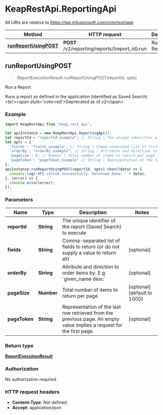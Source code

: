 # KeapRestApi.ReportingApi

All URIs are relative to *https://api.infusionsoft.com/crm/rest/app*

Method | HTTP request | Description
------------- | ------------- | -------------
[**runReportUsingPOST**](ReportingApi.md#runReportUsingPOST) | **POST** /v2/reporting/reports/{report_id}:run | Run a Report



## runReportUsingPOST

> ReportExecutionResult runReportUsingPOST(reportId, opts)

Run a Report

Runs a report as defined in the application (identified as Saved Search)&lt;br/&gt;&lt;span style&#x3D;&#39;color:red&#39;&gt;Deprecated as of v2&lt;/span&gt;

### Example

```javascript
import KeapRestApi from 'keap_rest_api';

let apiInstance = new KeapRestApi.ReportingApi();
let reportId = "reportId_example"; // String | The unique identifier of the report (Saved Search) to execute
let opts = {
  'fields': "fields_example", // String | Comma-separated list of fields to return (or do not supply a value to return all)
  'orderBy': "orderBy_example", // String | Attribute and direction to order items by. E.g. `given_name desc`
  'pageSize': 0, // Number | Total number of items to return per page
  'pageToken': "pageToken_example" // String | Representation of the last row retrieved from the previous page. An empty value implies a request for the first page.
};
apiInstance.runReportUsingPOST(reportId, opts).then((data) => {
  console.log('API called successfully. Returned data: ' + data);
}, (error) => {
  console.error(error);
});

```

### Parameters


Name | Type | Description  | Notes
------------- | ------------- | ------------- | -------------
 **reportId** | **String**| The unique identifier of the report (Saved Search) to execute | 
 **fields** | **String**| Comma-separated list of fields to return (or do not supply a value to return all) | [optional] 
 **orderBy** | **String**| Attribute and direction to order items by. E.g. &#x60;given_name desc&#x60; | [optional] 
 **pageSize** | **Number**| Total number of items to return per page | [optional] [default to 1000]
 **pageToken** | **String**| Representation of the last row retrieved from the previous page. An empty value implies a request for the first page. | [optional] 

### Return type

[**ReportExecutionResult**](ReportExecutionResult.md)

### Authorization

No authorization required

### HTTP request headers

- **Content-Type**: Not defined
- **Accept**: application/json

